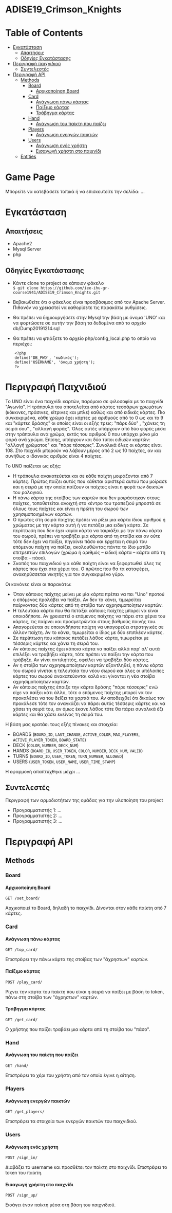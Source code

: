 # ADISE19_Crimson_Knights
Table of Contents
=================
   * [Εγκατάσταση](#εγκατάσταση)
      * [Απαιτήσεις](#απαιτήσεις)
      * [Οδηγίες Εγκατάστασης](#οδηγίες-εγκατάστασης)
   * [Περιγραφή παιχνιδιού](#περιγραφή-παιχνιδιού)
      * [Συντελεστές](#συντελεστές)
   * [Περιγραφή API](#περιγραφή-api)
      * [Methods](#methods)
         * [Βoard](#board)
            * [Αρχικοποίηση Board](#αρχικοποίηση-board)
         * [Card](#card)
            * [Ανάγνωση πάνω κάρτας](#ανάγνωση-πάνω-κάρτας)
            * [Παίξιμο κάρτας](#παίξιμο-κάρτας)
            * [Τράβηγμα κάρτας](#τράβηγμα-κάρτας)
         * [Hand](#hand)
            * [Ανάγνωση του παίκτη που παίζει](#ανάγνωση-του-παίκτη-που-παίζει)
         * [Players](#players)
            * [Ανάγνωση ενεργών παικτών](#ανάγνωση-ενεργών-παικτών)
         * [Users](#Users)
            * [Ανάγνωση ενός χρήστη](#ανάγνωση-ενός-χρήστη)
            * [Εισαγωγή χρήστη στο παιχνίδι](#εισαγωγή-χρήστη-στο-παιχνίδι)
      * [Entities](#entities)
      
      
# Game Page

Μπορείτε να κατεβάσετε τοπικά ή να επισκευτείτε την σελίδα: ...

# Εγκατάσταση

## Απαιτήσεις

* Apache2
* Mysql Server
* php

## Οδηγίες Εγκατάστασης

 * Κάντε clone το project σε κάποιον φάκελο <br/>
  `$ git clone https://github.com/iee-ihu-gr-course1941/ADISE19_Crimson_Knights.git`

 * Βεβαιωθείτε ότι ο φάκελος είναι προσβάσιμος από τον Apache Server. Πιθανόν να χρειαστεί να καθορίσετε τις παρακάτω     ρυθμίσεις.

 * Θα πρέπει να δημιουργήσετε στην Mysql την βάση με όνομα 'UNO' και να φορτώσετε σε αυτήν την βάση τα δεδομένα από το     αρχείο db/Dump20191214.sql

 * Θα πρέπει να φτιάξετε το αρχείο php/config_local.php το οποίο να περιέχει:
```
    <?php
	define('DB_PWD', 'κωδικός');
	define('USERNAME', 'όνομα χρήστη');
    ?>
```

# Περιγραφή Παιχνιδιού
 
Το UNO είναι ένα παιχνίδι καρτών, παρόμοιο σε φιλοσοφία με το παιχνίδι "Αγωνία". Η τράπουλά του αποτελείται από κάρτες 
τεσσάρων χρωμάτων (κόκκινες, πράσινες, κίτρινες και μπλε) καθώς και από ειδικές κάρτες. Πιο συγκεκριμένα, κάθε χρώμα 
έχει κάρτες με αριθμούς από το 0 ως και το 9 και "κάρτες δράσης" οι οποίες είναι οι εξής τρεις: "πάρε δύο" , "χάνεις τη 
σειρά σου" , "αλλαγή φοράς". Όλες αυτές υπάρχουν από δύο φορές μέσα στην τράπουλα ανά χρώμα, εκτός του αριθμού 0 που 
υπάρχει μόνο μία φορά ανά χρώμα. Επίσης, υπάρχουν και δύο τύποι ειδικών καρτών: "αλλαγή χρώματος" και "πάρε τέσσερις". 
Συνολικά όλες οι κάρτες είναι 108. Στο παιχνίδι μπορούν να λάβουν μέρος από 2 ως 10 παίχτες, αν και συνήθως ο ιδανικός 
αριθμός είναι 4 παίχτες.

Το UNO παίζεται ως εξής: 
* Η τράπουλα ανακατεύεται και σε κάθε παίχτη μοιράζονται από 7 κάρτες. Πρώτος παίζει αυτός που κάθεται αριστερά αυτού 
που μοίρασε και η σειρά με την οποία παίζουν οι παίχτες είναι η φορά των δεικτών του ρολογιού.
* Η πάνω κάρτα της στοίβας των καρτών που δεν μοιράστηκαν στους παίχτες, τοποθετείται ανοιχτή στο κέντρο του τραπεζιού 
μπροστά σε όλους τους παίχτες και είναι η πρώτη του σωρού των χρησιμοποιημένων καρτών.
* Ο πρώτος στη σειρά παίχτης πρέπει να ρίξει μια κάρτα ίδιου αριθμού ή χρώματος με την κάρτα αυτή ή να πετάξει μια 
ειδική κάρτα. Σε περίπτωση που  δεν έχει καμία κάρτα να ταιριάξει με την πάνω κάρτα του σωρού, πρέπει να τραβήξει μια κάρτα από τη στοίβα και αν ούτε τότε δεν έχει να παίξει, πηγαίνει πάσο και έρχεται η σειρά του επόμενου παίχτη να παίξει, ακολουθώντας πάντα το ίδιο μοτίβο επιτρεπτών επιλογών (χρώμα ή αριθμός – ειδική κάρτα – κάρτα από τη στοίβα – πάσο).
* Σκοπός του παιχνιδιού για κάθε παίχτη είναι να ξεφορτωθεί όλες τις κάρτες που έχει στα χέρια του. Ο πρώτος που θα τα 
καταφέρει, ανακηρύσσεται νικητής για τον συγκεκριμένο γύρο.
  
Οι κανόνες είναι οι παρακάτω:
* Όταν κάποιος παίχτης μείνει με μία κάρτα πρέπει να πει "Uno" προτού ο επόμενος προλάβει να παίξει. Αν δεν το κάνει, τιμωρείται παίρνοντας δύο κάρτες από τη στοίβα των αχρησιμοποίητων καρτών.
* Η τελευταία κάρτα που θα πετάξει κάποιος παίχτης μπορεί να είναι οποιαδήποτε. Αν χρειαστεί ο επόμενος παίχτης να πάρει στα χέρια του κάρτες, τις παίρνει και προσμετρώνται στους βαθμούς ποινής του.
* Απαγορεύεται σε οποιονδήποτε παίχτη να υπαγορεύει στρατηγικές σε άλλον παίχτη. Αν το κάνει, τιμωρείται ο ίδιος με δύο επιπλέον κάρτες.
* Σε περίπτωση που κάποιος πετάξει λάθος κάρτα, τιμωρείται με τέσσερις κάρτες και χάνει τη σειρά του.
* Αν κάποιος παίχτης έχει κάποια κάρτα να παίξει αλλά παρ’ ολ’ αυτά επιλέξει να τραβήξει κάρτα, τότε πρέπει να παίξει την κάρτα που τράβηξε. Αν γίνει αντιληπτός, οφείλει να τραβήξει δύο κάρτες.
* Αν η στοίβα των αχρησιμοποίητων καρτών εξαντληθεί, η πάνω κάρτα του σωρού γίνεται η τελευταία του νέου σωρού και όλες οι υπόλοιπες κάρτες του σωρού ανακατεύονται καλά και γίνονται η νέα στοίβα αχρησιμοποίητων καρτών.
* Αν κάποιος παίχτης έπαιξε την κάρτα δράσης "πάρε τέσσερις" ενώ είχε να παίξει κάτι άλλο, τότε ο επόμενος παίχτης μπορεί να τον προκαλέσει να του δείξει τα χαρτιά του. Αν αποδειχθεί ότι δικαίως τον προκάλεσε τότε τον αναγκάζει να πάρει αυτός τέσσερις κάρτες και να χάσει τη σειρά του, αν όμως έκανε λάθος τότε θα πάρει συνολικά έξι κάρτες και θα χάσει εκείνος τη σειρά του.

Η βάση μας κρατάει τους εξής πίνακες και στοιχεία:

* BOARDS (`BOARD_ID`, `LAST_CHANGE`, `ACTIVE_COLOR`, `MAX_PLAYERS`, `ACTIVE_PLAYER_TOKEN`, `BOARD_STATE`)
* DECK (`COLOR`, `NUMBER`, `DECK_NUM`)
* HANDS (`BOARD_ID`, `USER_TOKEN`, `COLOR`, `NUMBER`, `DECK_NUM`, `VALID`)
* TURNS (`BOARD_ID`, `USER_TOKEN`, `TURN_NUMBER`, `ALLOWED`)
* USERS (`USER_TOKEN`, `USER_NAME`, `USER_TIME_STAMP`)

Η εφαρμογή απαπτύχθηκε μέχρι ...

## Συντελεστές

Περιγραφή των αρμοδιοτήτων της ομάδας για την υλοποίηση του project 
- Προγραμματιστής 1: ...
- Προγραμματιστής 2: ...
- Προγραμματιστής 3: ...

# Περιγραφή API

## Methods

### Board
#### Αρχικοποίηση Board

```
GET /set_board/
```

Αρχικοποιεί το Board, δηλαδή το παιχνίδι. Δίνονται στον κάθε παίκτη από 7 κάρτες.

### Card
#### Ανάγνωση πάνω κάρτας

```
GET /top_card/
```

Επιστρέφει την πάνω κάρτα της στοίβας των "άχρηστων" καρτών.  

#### Παίξιμο κάρτας

```
POST /play_card/
```

Ρίχνει την κάρτα του παίκτη που είναι η σειρά να παίξει με βάση το token, πάνω στη στοίβα των "άχρηστων" καρτών.

#### Τράβηγμα κάρτας

```
GET /get_card/
```

Ο χρήστης που παίζει τραβάει μια κάρτα από τη στοίβα του "πάσο".

### Hand

#### Ανάγνωση του παίκτη που παίζει

```
GET /hand/
```

Επιστρέφει το χέρι του χρήστη από τον οποίο έγινε η αίτηση.

### Players

#### Ανάγνωση ενεργών παικτών

```
GET /get_players/
```

Επιστρέφει τα στοιχεία των ενεργών παικτών του παιχνιδιού. 


### Users

#### Ανάγνωση ενός χρήστη

```
POST /sign_in/
```

Διαβάζει το username και προσθέτει τον παίκτη στο παιχνίδι. Επιστρέφει το token του παίκτη.

#### Εισαγωγή χρήστη στο παιχνίδι

```
POST /sign_up/
```

Εισάγει έναν παίκτη μέσα στη βάση του παιχνιδιού.





